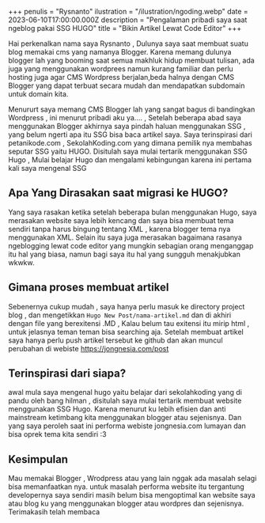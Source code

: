 +++
penulis = "Rysnanto"
ilustration = "/ilustration/ngoding.webp"
date = 2023-06-10T17:00:00.000Z
description = "Pengalaman pribadi saya saat ngeblog pakai SSG HUGO"
title = "Bikin Artikel Lewat Code Editor"
+++

Hai perkenalkan nama saya Rysnanto , Dulunya saya saat membuat suatu blog memakai cms yang namanya Blogger. Karena memang dulunya blogger lah yang booming saat semua makhluk hidup membuat tulisan, ada juga yang menggunakan wordprees namun kurang familiar dan perlu hosting juga agar CMS Wordpress berjalan,beda halnya dengan CMS Blogger yang dapat terbuat secara mudah dan mendapatkan subdomain untuk domain kita.

Menururt saya memang CMS Blogger lah yang sangat bagus di bandingkan Wordpress , ini menurut pribadi aku ya.... , Setelah beberapa abad saya menggunakan Blogger akhirnya saya pindah haluan menggunakan SSG , yang belum ngerti apa itu SSG bisa baca artikel saya. Saya terinspirasi dari petanikode.com , SekolahKoding.com yang dimana pemilik nya membahas seputar SSG yaitu HUGO. Disitulah saya mulai tertarik menggunakan SSG Hugo , Mulai belajar Hugo dan mengalami kebingungan karena ini pertama kali saya mengenal SSG

## Apa Yang Dirasakan saat migrasi ke HUGO?

Yang saya rasakan ketika setelah beberapa bulan menggunakan Hugo, saya merasakan website saya lebih kencang dan saya bisa membuat tema sendiri tanpa harus bingung tentang XML , karena blogger tema nya menggunakan XML. Selain itu saya juga merasakan bagaimana rasanya ngeblogging lewat code editor yang mungkin sebagian orang menganggap itu hal yang biasa, namun bagi saya itu hal yang sungguh menakjubkan wkwkw.

## Gimana proses membuat artikel

Sebenernya cukup mudah , saya hanya perlu masuk ke directory project blog , dan mengetikkan `Hugo New Post/nama-artikel.md` dan di akhiri dengan file yang berexitensi .MD , Kalau belum tau exitensi itu mirip html , untuk jelasnya teman teman bisa searching aja. Setelah membuat artikel saya hanya perlu push artikel tersebut ke github dan akan muncul perubahan di webiste https://jongnesia.com/post

## Terinspirasi dari siapa?

awal mula saya mengenal hugo yaitu belajar dari sekolahkoding yang di pandu oleh bang hilman , disitulah saya mulai tertarik membuat website menggunakan SSG Hugo. Karena menurut ku lebih efisien dan anti mainstream ketimbang kita menggunakan blogger atau sejenisnya. Dan yang saya peroleh saat ini performa webiste jongnesia.com lumayan dan bisa oprek tema kita sendiri :3

## Kesimpulan

Mau memakai Blogger , Wrodpress atau yang lain nggak ada masalah selagi bisa memanfaatkan nya. untuk masalah performa website itu tergantung developernya saya sendiri masih belum bisa mengoptimal kan website saya atau blog ku yang menggunakan blogger atau wordpres dan sejenisnya. Terimakasih telah membaca
